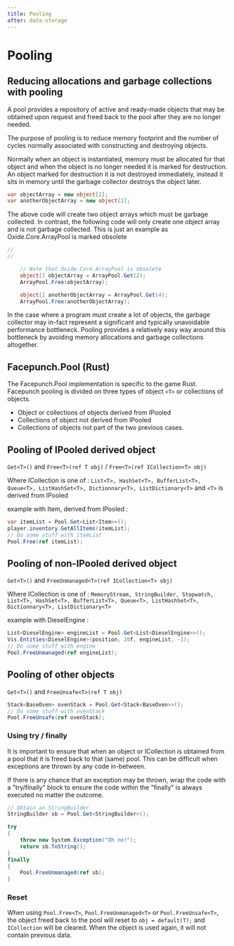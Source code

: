 ```yaml
---
title: Pooling
after: data-storage
---
```


# Pooling

## Reducing allocations and garbage collections with pooling

A pool provides a repository of active and ready-made objects that may be obtained upon request and freed back to the pool after they are no longer needed.

The purpose of pooling is to reduce memory footprint and the number of cycles normally associated with constructing and destroying objects.

Normally when an object is instantiated, memory must be allocated for that object and when the object is no longer needed it is marked for destruction. An object marked for destruction it is not destroyed immediately, instead it sits in memory until the garbage collector destroys the object later.

```csharp
var objectArray = new object[2];
var anotherObjectArray = new object[2];
```

The above code will create two object arrays which must be garbage collected. In contrast, the following code will only create one object array and is not garbage collected.
This is just an example as Oxide.Core.ArrayPool is marked obsolete

```csharp
//
//
```

```csharp
	// Note that Oxide.Core.ArrayPool is obsolete
	object[] objectArray = ArrayPool.Get(2);
	ArrayPool.Free(objectArray);

	object[] anotherObjectArray = ArrayPool.Get(4);
	ArrayPool.Free(anotherObjectArray);
```

In the case where a program must create a lot of objects, the garbage collector may in-fact represent a significant and typically unavoidable performance bottleneck. Pooling provides a relatively easy way around this bottleneck by avoiding memory allocations and garbage collections altogether.

## Facepunch.Pool (Rust)

The Facepunch.Pool implementation is specific to the game Rust.
Facepunch pooling is divided on three types of object `<T>` or collections of objects.

- Object or collections of objects derived from IPooled
- Collections of object not derived from IPooled
- Collections of objects not part of the two previous cases.

## Pooling of IPooled derived object

`Get<T>()` and `Free<T>(ref T obj)` / `Free<T>(ref ICollection<T> obj)`

Where ICollection is one of : `List<T>, HashSet<T>, BufferList<T>, Queue<T>, ListHashSet<T>, Dictionnary<T>, ListDictionary<T>` and `<T>` is derived from IPooled

example with Item, derived from IPooled :

```csharp
var itemList = Pool.Get<List<Item>>();
player.inventory.GetAllItems(itemList);
// Do some stuff with itemList
Pool.Free(ref itemList);
```

## Pooling of non-IPooled derived object

`Get<T>()` and `FreeUnmanaged<T>(ref ICollection<T> obj)`

Where ICollection is one of : `MemoryStream, StringBuilder, Stopwatch, List<T>, HashSet<T>, BufferList<T>, Queue<T>, ListHashSet<T>, Dictionnary<T>, ListDictionary<T>`

example with DieselEngine :

```csharp
List<DieselEngine> engineList = Pool.Get<List<DieselEngine>>();
Vis.Entities<DieselEngine>(position, 20f, engineList, -1);
// Do some stuff with engine
Pool.FreeUnmanaged(ref engineList);
```

## Pooling of other objects

`Get<T>()` and `FreeUnsafe<T>(ref T obj)`

```csharp
Stack<BaseOven> ovenStack = Pool.Get<Stack<BaseOven>>();
// Do some stuff with ovenStack
Pool.FreeUnsafe(ref ovenStack);
```

### Using try / finally

It is important to ensure that when an object or ICollection is obtained from a pool that it is freed back to that (same) pool. This can be difficult when exceptions are thrown by any code in-between.

If there is any chance that an exception may be thrown, wrap the code with a "try/finally" block to ensure the code within the "finally" is always executed no matter the outcome.

```csharp
// Obtain an StringBuilder
StringBuilder sb = Pool.Get<StringBuilder>();

try
{
	throw new System.Exception("Oh no!");
	return sb.ToString();
}
finally
{
	Pool.FreeUnmanaged(ref sb);
}
```

### Reset

When using `Pool.Free<T>`, `Pool.FreeUnmanaged<T>` or `Pool.FreeUnsafe<T>`, the object freed back to the pool will reset to `obj = default(T);` and `ICollection` will be cleared. When the object is used again, it will not contain previous data.
